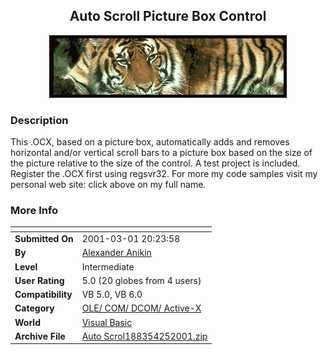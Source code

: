 ﻿<div align="center">

## Auto Scroll Picture Box Control

<img src="hor.gif">
</div>

### Description

This .OCX, based on a picture box, automatically adds and removes horizontal and/or vertical scroll bars to a picture box based on the size of the picture relative to the size of the control. A test project is included. Register the .OCX first using regsvr32. For more my code samples visit my personal web site: click above on my full name.
 
### More Info
 


<span>             |<span>
---                |---
**Submitted On**   |2001-03-01 20:23:58
**By**             |[Alexander Anikin](https://github.com/Planet-Source-Code/PSCIndex/blob/master/ByAuthor/alexander-anikin.md)
**Level**          |Intermediate
**User Rating**    |5.0 (20 globes from 4 users)
**Compatibility**  |VB 5\.0, VB 6\.0
**Category**       |[OLE/ COM/ DCOM/ Active\-X](https://github.com/Planet-Source-Code/PSCIndex/blob/master/ByCategory/ole-com-dcom-active-x__1-29.md)
**World**          |[Visual Basic](https://github.com/Planet-Source-Code/PSCIndex/blob/master/ByWorld/visual-basic.md)
**Archive File**   |[Auto Scrol188354252001\.zip](https://github.com/Planet-Source-Code/alexander-anikin-auto-scroll-picture-box-control__1-22705/archive/master.zip)








